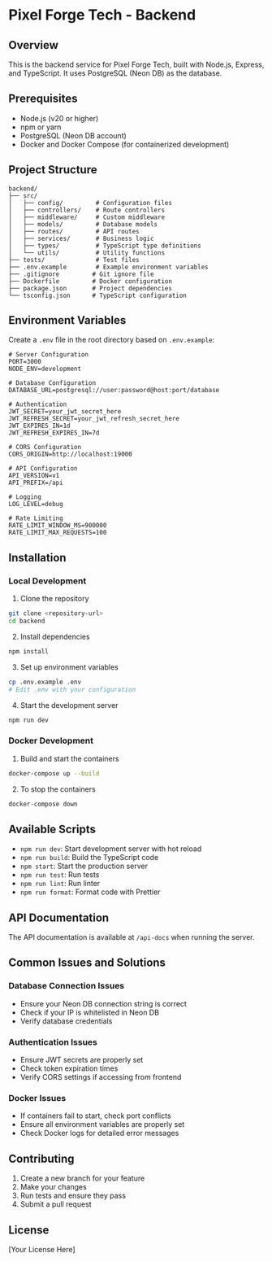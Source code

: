 # Pixel Forge Tech - Backend

## Overview
This is the backend service for Pixel Forge Tech, built with Node.js, Express, and TypeScript. It uses PostgreSQL (Neon DB) as the database.

## Prerequisites
- Node.js (v20 or higher)
- npm or yarn
- PostgreSQL (Neon DB account)
- Docker and Docker Compose (for containerized development)

## Project Structure
```
backend/
├── src/
│   ├── config/         # Configuration files
│   ├── controllers/    # Route controllers
│   ├── middleware/     # Custom middleware
│   ├── models/         # Database models
│   ├── routes/         # API routes
│   ├── services/       # Business logic
│   ├── types/          # TypeScript type definitions
│   └── utils/          # Utility functions
├── tests/              # Test files
├── .env.example        # Example environment variables
├── .gitignore         # Git ignore file
├── Dockerfile         # Docker configuration
├── package.json       # Project dependencies
└── tsconfig.json      # TypeScript configuration
```

## Environment Variables
Create a `.env` file in the root directory based on `.env.example`:

```env
# Server Configuration
PORT=3000
NODE_ENV=development

# Database Configuration
DATABASE_URL=postgresql://user:password@host:port/database

# Authentication
JWT_SECRET=your_jwt_secret_here
JWT_REFRESH_SECRET=your_jwt_refresh_secret_here
JWT_EXPIRES_IN=1d
JWT_REFRESH_EXPIRES_IN=7d

# CORS Configuration
CORS_ORIGIN=http://localhost:19000

# API Configuration
API_VERSION=v1
API_PREFIX=/api

# Logging
LOG_LEVEL=debug

# Rate Limiting
RATE_LIMIT_WINDOW_MS=900000
RATE_LIMIT_MAX_REQUESTS=100
```

## Installation

### Local Development
1. Clone the repository
```bash
git clone <repository-url>
cd backend
```

2. Install dependencies
```bash
npm install
```

3. Set up environment variables
```bash
cp .env.example .env
# Edit .env with your configuration
```

4. Start the development server
```bash
npm run dev
```

### Docker Development
1. Build and start the containers
```bash
docker-compose up --build
```

2. To stop the containers
```bash
docker-compose down
```

## Available Scripts
- `npm run dev`: Start development server with hot reload
- `npm run build`: Build the TypeScript code
- `npm start`: Start the production server
- `npm run test`: Run tests
- `npm run lint`: Run linter
- `npm run format`: Format code with Prettier

## API Documentation
The API documentation is available at `/api-docs` when running the server.

## Common Issues and Solutions

### Database Connection Issues
- Ensure your Neon DB connection string is correct
- Check if your IP is whitelisted in Neon DB
- Verify database credentials

### Authentication Issues
- Ensure JWT secrets are properly set
- Check token expiration times
- Verify CORS settings if accessing from frontend

### Docker Issues
- If containers fail to start, check port conflicts
- Ensure all environment variables are properly set
- Check Docker logs for detailed error messages

## Contributing
1. Create a new branch for your feature
2. Make your changes
3. Run tests and ensure they pass
4. Submit a pull request

## License
[Your License Here]
